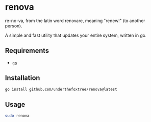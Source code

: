 # renova
re-no-va, from the latin word renovare, meaning "renew!" (to another person).

A simple and fast utility that updates your entire system, written in go.

## Requirements
- [`go`](https://go.dev/)

## Installation
```bash
go install github.com/underthefoxtree/renova@latest
```

## Usage
```bash
sudo renova
```
